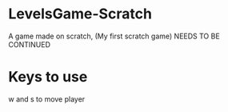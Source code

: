 # LevelsGame-Scratch
A game made on scratch, (My first scratch game) NEEDS TO BE CONTINUED

# Keys to use

w and s to move player
